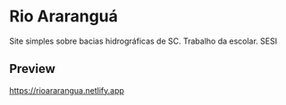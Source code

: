 # Rio Araranguá

Site simples sobre bacias hidrográficas de SC. Trabalho da escolar. SESI

## Preview

https://rioararangua.netlify.app
